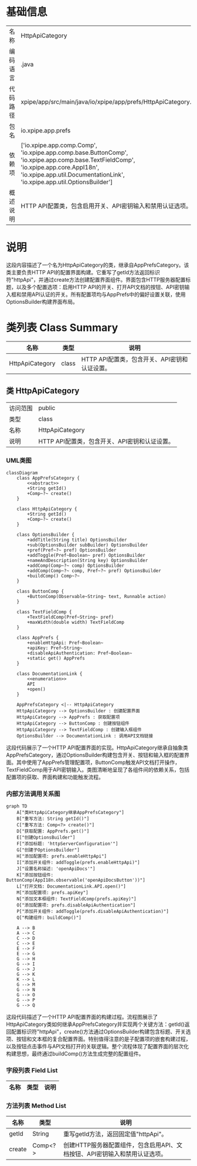 # 基础信息

|      |      |
|------|------|
| 名称 | HttpApiCategory |
| 编码语言 | .java |
| 代码路径 | xpipe/app/src/main/java/io/xpipe/app/prefs/HttpApiCategory.java |
| 包名 | io.xpipe.app.prefs |
| 依赖项 | ['io.xpipe.app.comp.Comp', 'io.xpipe.app.comp.base.ButtonComp', 'io.xpipe.app.comp.base.TextFieldComp', 'io.xpipe.app.core.AppI18n', 'io.xpipe.app.util.DocumentationLink', 'io.xpipe.app.util.OptionsBuilder'] |
| 概述说明 | HTTP API配置类，包含启用开关、API密钥输入和禁用认证选项。 |

# 说明

这段内容描述了一个名为HttpApiCategory的类，继承自AppPrefsCategory。该类主要负责HTTP API的配置界面构建。它重写了getId方法返回标识符"httpApi"，并通过create方法创建配置界面组件。界面包含HTTP服务器配置标题，以及多个配置选项：启用HTTP API的开关、打开API文档的按钮、API密钥输入框和禁用API认证的开关。所有配置项均与AppPrefs中的偏好设置关联，使用OptionsBuilder构建界面布局。

# 类列表 Class Summary

| 名称   | 类型  | 说明 |
|-------|------|-------------|
| HttpApiCategory | class | HTTP API配置类，包含开关、API密钥和认证设置。 |



## 类 HttpApiCategory

|      |      |
|------|------|
| 访问范围 | public |
| 类型 | class |
| 名称 | HttpApiCategory |
| 说明 | HTTP API配置类，包含开关、API密钥和认证设置。 |


### UML类图

```mermaid
classDiagram
    class AppPrefsCategory {
        <<abstract>>
        +String getId()
        +Comp~?~ create()
    }
    
    class HttpApiCategory {
        +String getId()
        +Comp~?~ create()
    }
    
    class OptionsBuilder {
        +addTitle(String title) OptionsBuilder
        +sub(OptionsBuilder subBuilder) OptionsBuilder
        +pref(Pref~?~ pref) OptionsBuilder
        +addToggle(Pref~Boolean~ pref) OptionsBuilder
        +nameAndDescription(String key) OptionsBuilder
        +addComp(Comp~?~ comp) OptionsBuilder
        +addComp(Comp~?~ comp, Pref~?~ pref) OptionsBuilder
        +buildComp() Comp~?~
    }
    
    class ButtonComp {
        +ButtonComp(Observable~String~ text, Runnable action)
    }
    
    class TextFieldComp {
        +TextFieldComp(Pref~String~ pref)
        +maxWidth(double width) TextFieldComp
    }
    
    class AppPrefs {
        +enableHttpApi: Pref~Boolean~
        +apiKey: Pref~String~
        +disableApiAuthentication: Pref~Boolean~
        +static get() AppPrefs
    }
    
    class DocumentationLink {
        <<enumeration>>
        API
        +open()
    }
    
    AppPrefsCategory <|-- HttpApiCategory
    HttpApiCategory --> OptionsBuilder : 创建配置界面
    HttpApiCategory --> AppPrefs : 获取配置项
    HttpApiCategory --> ButtonComp : 创建按钮组件
    HttpApiCategory --> TextFieldComp : 创建输入框组件
    OptionsBuilder --> DocumentationLink : 调用API文档链接
```

这段代码展示了一个HTTP API配置界面的实现。HttpApiCategory继承自抽象类AppPrefsCategory，通过OptionsBuilder构建包含开关、按钮和输入框的配置界面。其中使用了AppPrefs管理配置项，ButtonComp触发API文档打开操作，TextFieldComp用于API密钥输入。类图清晰地呈现了各组件间的依赖关系，包括配置项的获取、界面构建和功能触发流程。


### 内部方法调用关系图

```mermaid
graph TD
    A["类HttpApiCategory继承AppPrefsCategory"]
    B["重写方法: String getId()"]
    C["重写方法: Comp<?> create()"]
    D["获取配置: AppPrefs.get()"]
    E["创建OptionsBuilder"]
    F["添加标题: 'httpServerConfiguration'"]
    G["创建子OptionsBuilder"]
    H["添加配置项: prefs.enableHttpApi"]
    I["添加开关组件: addToggle(prefs.enableHttpApi)"]
    J["设置名称描述: 'openApiDocs'"]
    K["添加按钮组件: ButtonComp(AppI18n.observable('openApiDocsButton'))"]
    L["打开文档: DocumentationLink.API.open()"]
    M["添加配置项: prefs.apiKey"]
    N["添加文本框组件: TextFieldComp(prefs.apiKey)"]
    O["添加配置项: prefs.disableApiAuthentication"]
    P["添加开关组件: addToggle(prefs.disableApiAuthentication)"]
    Q["构建组件: buildComp()"]

    A --> B
    A --> C
    C --> D
    C --> E
    E --> F
    E --> G
    G --> H
    G --> I
    G --> J
    G --> K
    K --> L
    G --> M
    G --> N
    G --> O
    G --> P
    G --> Q
```

这段代码描述了一个HTTP API配置界面的构建过程。流程图展示了HttpApiCategory类如何继承AppPrefsCategory并实现两个关键方法：getId()返回配置标识符"httpApi"，create()方法通过OptionsBuilder构建包含标题、开关选项、按钮和文本框的复合配置界面。特别值得注意的是子配置项的嵌套构建过程，以及按钮点击事件与API文档打开的关联逻辑。整个流程体现了配置界面的层次化构建思想，最终通过buildComp()方法生成完整的配置组件。

### 字段列表 Field List

| 名称  | 类型  | 说明 |
|-------|-------|------|

### 方法列表 Method List

| 名称  | 类型  | 说明 |
|-------|-------|------|
| getId | String | 重写getId方法，返回固定值"httpApi"。 |
| create | Comp<?> | 创建HTTP服务器配置组件，包含启用API、文档按钮、API密钥输入和禁用认证选项。 |




